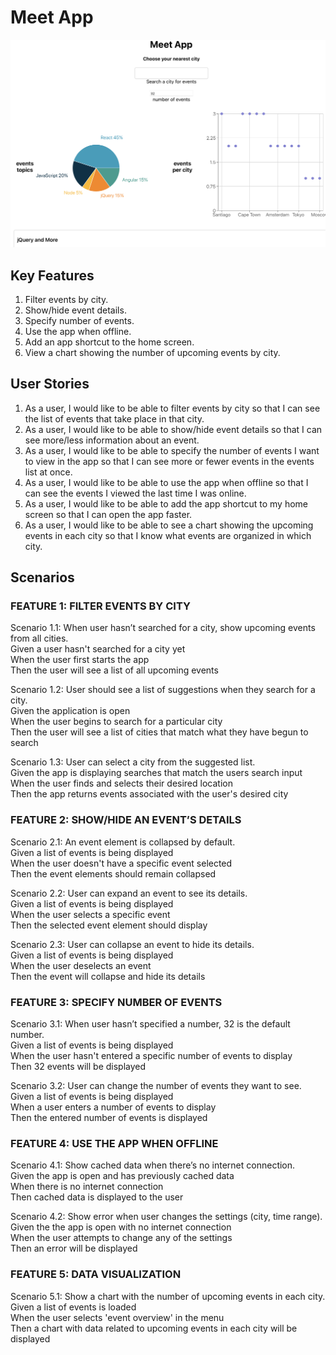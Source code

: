 # Meet App

![alt text](https://github.com/An865/meetApp/blob/main/MeetApp.png?raw=true)


## Key Features
1. Filter events by city.
2. Show/hide event details.
3. Specify number of events.
4. Use the app when offline.
5. Add an app shortcut to the home screen.
6. View a chart showing the number of upcoming events by city.

## User Stories

1. As a user, I would like to be able to filter events by city so that I can see the list of events that take place in that city.
2. As a user, I would like to be able to show/hide event details so that I can see more/less information about an event.
3. As a user, I would like to be able to specify the number of events I want to view in the app so that I can see more or fewer events in the events list at once.
4. As a user, I would like to be able to use the app when offline so that I can see the events I viewed the last time I was online.
5. As a user, I would like to be able to add the app shortcut to my home screen so that I can open the app faster.
6. As a user, I would like to be able to see a chart showing the upcoming events in each city so that I know what events are organized in which city.

## Scenarios
### FEATURE 1: FILTER EVENTS BY CITY
Scenario 1.1: When user hasn’t searched for a city, show upcoming events from all cities.  \
Given a user hasn't searched for a city yet  \
When the user first starts the app  \
Then the user will see a list of all upcoming events  

Scenario 1.2: User should see a list of suggestions when they search for a city.  \
Given the application is open  \
When the user begins to search for a particular city  \
Then the user will see a list of cities that match what they have begun to search

Scenario 1.3: User can select a city from the suggested list.  \
Given the app is displaying searches that match the users search input  \
When the user finds and selects their desired location  \
Then the app returns events associated with the user's desired city

### FEATURE 2: SHOW/HIDE AN EVENT’S DETAILS
Scenario 2.1: An event element is collapsed by default.  \
Given a list of events is being displayed  \
When the user doesn't have a specific event selected  \
Then the event elements should remain collapsed

Scenario 2.2: User can expand an event to see its details.  \
Given a list of events is being displayed  \
When the user selects a specific event  \
Then the selected event element should display 

Scenario 2.3: User can collapse an event to hide its details.  \
Given a list of events is being displayed  \
When the user deselects an event  \
Then the event will collapse and hide its details

### FEATURE 3: SPECIFY NUMBER OF EVENTS
Scenario 3.1: When user hasn’t specified a number, 32 is the default number.  \
Given a list of events is being displayed  \
When the user hasn't entered a specific number of events to display  \
Then 32 events will be displayed

Scenario 3.2: User can change the number of events they want to see.  \
Given a list of events is being displayed  \
When a user enters a number of events to display  \
Then the entered number of events is displayed  

### FEATURE 4: USE THE APP WHEN OFFLINE
Scenario 4.1: Show cached data when there’s no internet connection.  \
Given the app is open and has previously cached data \
When there is no internet connection  \
Then cached data is displayed to the user

Scenario 4.2: Show error when user changes the settings (city, time range).  \
Given the the app is open with no internet connection  \
When the user attempts to change any of the settings  \
Then an error will be displayed

### FEATURE 5: DATA VISUALIZATION
Scenario 5.1: Show a chart with the number of upcoming events in each city.  \
Given a list of events is loaded  \
When the user selects 'event overview' in the menu  \
Then a chart with data related to upcoming events in each city will be displayed